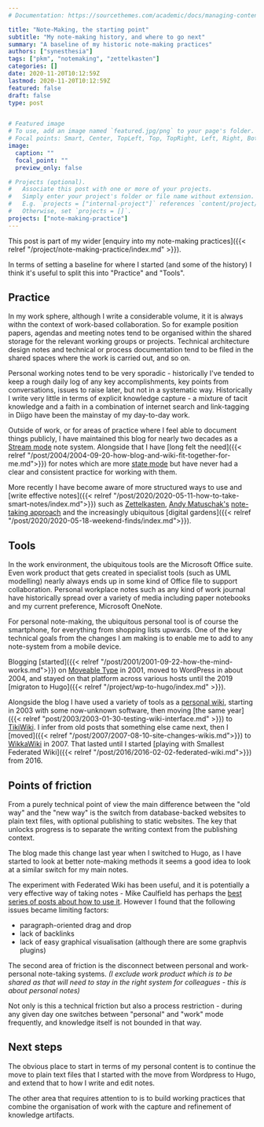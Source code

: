 ```yaml
---
# Documentation: https://sourcethemes.com/academic/docs/managing-content/

title: "Note-Making, the starting point"
subtitle: "My note-making history, and where to go next"
summary: "A baseline of my historic note-making practices"
authors: ["synesthesia"]
tags: ["pkm", "notemaking", "zettelkasten"]
categories: []
date: 2020-11-20T10:12:59Z
lastmod: 2020-11-20T10:12:59Z
featured: false
draft: false
type: post


# Featured image
# To use, add an image named `featured.jpg/png` to your page's folder.
# Focal points: Smart, Center, TopLeft, Top, TopRight, Left, Right, BottomLeft, Bottom, BottomRight.
image:
  caption: ""
  focal_point: ""
  preview_only: false

# Projects (optional).
#   Associate this post with one or more of your projects.
#   Simply enter your project's folder or file name without extension.
#   E.g. `projects = ["internal-project"]` references `content/project/deep-learning/index.md`.
#   Otherwise, set `projects = []`.
projects: ["note-making-practice"]
---
```


This post is part of my wider [enquiry into my note-making practices]({{< relref  "/project/note-making-practice/index.md" >}}).

In terms of setting a baseline for where I started (and some of the history) I think it's useful to split this into "Practice" and "Tools".

## Practice

In my work sphere, although I write a considerable volume, it it is always withn the context of work-based collaboration. So for example position papers, agendas and meeting notes tend to be organised within the shared storage for the relevant working groups or projects. Technical architecture design notes and technical or process documentation tend to be filed in the shared spaces where the work is carried out, and so on.

Personal working notes tend to be very sporadic - historically I've tended to keep a rough daily log of any key accomplishments, key points from conversations, issues to raise later, but not in a systematic way. Historically I write very little in terms of explicit knowledge capture - a mixture of tacit knowledge and a faith in a combination of  internet search and link-tagging in Diigo have been the mainstay of my day-to-day work.

Outside of work, or for areas of practice where I feel able to document things publicly, I have maintained this blog for nearly two decades as a [Stream mode](https://garden.synesthesia.co.uk/stream-mode) note system. Alongside that I have [long felt the need]({{< relref "/post/2004/2004-09-20-how-blog-and-wiki-fit-together-for-me.md">}}) for notes which are more [state mode](https://garden.synesthesia.co.uk/state-mode) but have never had a clear and consistent practice for working with them.

More recently I have become aware of more structured ways to use and [write effective notes]({{< relref "/post/2020/2020-05-11-how-to-take-smart-notes/index.md">}}) such as [Zettelkasten](https://zettelkasten.de/), [Andy Matuschak's](https://andymatuschak.org/) [note-taking approach](https://notes.andymatuschak.org/zVFGpprS64TzmKGNzGxq9FiCDnAnCPwRU5T) and the increasingly ubiquitous [digital gardens]({{< relref "/post/2020/2020-05-18-weekend-finds/index.md">}}).

## Tools

In the work environment, the ubiquitous tools are the Microsoft Office suite. Even work product that gets created in specialist tools (such as UML modelling) nearly always ends up in some kind of Office file to support collaboration. Personal workplace notes such as any kind of work journal have historically spread over a variety of media including paper notebooks and my current preference, Microsoft OneNote.

For personal note-making, the ubiquitous personal tool is of course the smartphone, for everything from shopping lists upwards. One of the key technical goals from the changes I am making is to enable me to add to any note-system from a mobile device.

Blogging [started]({{< relref "/post/2001/2001-09-22-how-the-mind-works.md">}}) on [Moveable Type](https://www.movabletype.org/) in 2001, moved to WordPress in about 2004, and stayed on that platform across various hosts until the 2019 [migraton to Hugo]({{< relref  "/project/wp-to-hugo/index.md" >}}).

Alongside the blog I have used a variety of tools as a [personal wiki](https://en.wikipedia.org/wiki/Personal_wiki), starting in 2003 with some now-unknown software, then moving [the same year]({{< relref "post/2003/2003-01-30-testing-wiki-interface.md" >}}) to [TikiWiki](http://doc.tiki.org/Wiki). I infer from old posts that something else came next, then I [moved]({{< relref "/post/2007/2007-08-10-site-changes-wikis.md">}}) to [WikkaWiki](https://wikkawiki.org/HomePage) in 2007. That lasted until I started [playing with Smallest Federated Wiki]({{< relref "/post/2016/2016-02-02-federated-wiki.md">}}) from 2016.

## Points of friction

From a purely technical point of view the main difference between the "old way" and the "new way" is the switch from database-backed websites to plain text files, with optional publishing to static websites. The key that unlocks progress is to separate the writing context from the publishing context.

The blog made this change last year when I switched to Hugo, as I have started to look at better note-making methods it seems a good idea to look at a similar switch for my main notes.

The experiment with Federated Wiki has been useful, and it is potentially a very effective way of taking notes - Mike Caulfield  has perhaps the [best series of posts about how to use it](https://hapgood.us/tag/federated-wiki/). However I found that the following issues became limiting factors:

* paragraph-oriented drag and drop
* lack of backlinks
* lack of easy graphical visualisation (although there are some graphvis plugins)

The second area of friction is the disconnect between personal and work-personal note-taking systems. _(I exclude work product which is to be shared as that will need to stay in the right system for colleagues - this is about personal notes)_

Not only is this a technical friction but also a process restriction - during any given day one switches between "personal" and "work" mode frequently, and knowledge itself is not bounded in that way.  

## Next steps

The obvious place to start in terms of my personal content is to continue the move to plain text files that I started with the move from Wordpress to Hugo, and extend that to how I write and edit notes.

The other area that requires attention to is to build working practices that combine the organisation of work with the capture and refinement of knowledge artifacts.
